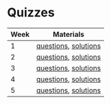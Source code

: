 # Quizzes


| Week     | Materials |  
| --| ----------- |
|1| [questions](quizzes/week1.pdf), [solutions](https://github.com/Optimal-Control-16-745/quiz_solutions/blob/main/week_01_quiz_solutions.pdf) |
|2| [questions](quizzes/week2.pdf), [solutions](https://github.com/Optimal-Control-16-745/quiz_solutions/blob/main/week_02_quiz_solutions.pdf) |
|3| [questions](quizzes/week3.pdf), [solutions](https://github.com/Optimal-Control-16-745/quiz_solutions/blob/main/week_03_quiz_solutions.pdf) |
|4| [questions](quizzes/week4.pdf), [solutions](https://github.com/Optimal-Control-16-745/quiz_solutions/blob/main/week_04_quiz_solutions.pdf) |
|5| [questions](quizzes/week5.pdf), [solutions](https://github.com/Optimal-Control-16-745/quiz_solutions/blob/main/week_05_quiz_solutions.pdf) |


<!-- 
[Week 1 Quiz](quizzes/week1.pdf), [solutions](https://github.com/Optimal-Control-16-745/quiz_solutions/blob/main/week_01_quiz_solutions.pdf)

[Week 2 Quiz](quizzes/week2.pdf), [solutions](https://github.com/Optimal-Control-16-745/quiz_solutions/blob/main/week_02_quiz_solutions.pdf)

[Week 3 Quiz](quizzes/week3.pdf), [solutions](https://github.com/Optimal-Control-16-745/quiz_solutions/blob/main/week_03_quiz_solutions.pdf) -->